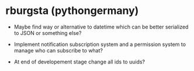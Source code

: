 # rburgsta (pythongermany)

- Maybe find way or alternative to datetime which can be better serialized to JSON or something else?
- Implement notification subscription system and a permission system to manage who can subscribe to what?

- At end of developement stage change all ids to uuids?